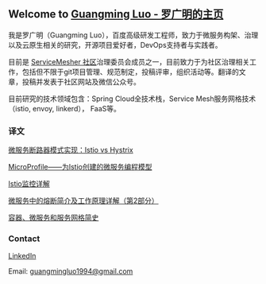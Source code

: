 ## Welcome to [Guangming Luo - 罗广明的主页](https://guangmingluo.github.io/guangmingluo.io/)

我是罗广明（Guangming Luo），百度高级研发工程师，致力于微服务构架、治理以及云原生相关的研究，开源项目爱好者，DevOps支持者与实践者。

目前是 [ServiceMesher 社区](http://www.servicemesher.com/)治理委员会成员之一，目前致力于为社区治理相关工作，包括但不限于git项目管理、规范制定，投稿评审，组织活动等。翻译的文章，投稿并发表于社区网站及微信公众号。

目前研究的技术领域包含：Spring Cloud全技术栈，Service Mesh服务网格技术（istio, envoy, linkerd）， FaaS等。

### 译文
[微服务断路器模式实现：Istio vs Hystrix](http://www.servicemesher.com/blog/istio-vs-hystrix-circuit-breaker/)

[MicroProfile——为Istio创建的微服务编程模型](http://www.servicemesher.com/blog/microprofile-the-microservice-programming-model-made-for-istio/)

[Istio监控详解](http://www.servicemesher.com/blog/istio-monitoring-explained/)

[微服务中的熔断简介及工作原理详解（第2部分）](http://www.servicemesher.com/blog/preventing-systemic-failure-circuit-breaking-part-2/)

[容器、微服务和服务网格简史](https://mp.weixin.qq.com/s/x4rcoDUCv9Hzp7NkBrs47w)

### Contact

[LinkedIn](https://www.linkedin.com/in/guangmingluo1994/)

Email: guangmingluo1994@gmail.com
